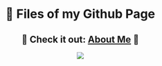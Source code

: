 <h1 align="center">🏁 Files of my Github Page</h1>
  
<h2 align="center">💙 Check it out: <a href="https://imnethmina.github.io/about/">About Me</a> 💙</h2>  

<p align="center">
  <img src="https://c.tenor.com/DQ178WzgSG8AAAAd/dog-pug.gif">
</p>
